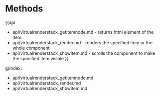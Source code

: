 Methods
=======

{{api
- api/virtualrenderstack_getitemnode.md - returns html element of the item
- api/virtualrenderstack_render.md - renders the specified item or the whole component
- api/virtualrenderstack_showitem.md - scrolls the component to make the specified item visible
}}

@index:
- api/virtualrenderstack_getitemnode.md
- api/virtualrenderstack_render.md
- api/virtualrenderstack_showitem.md


